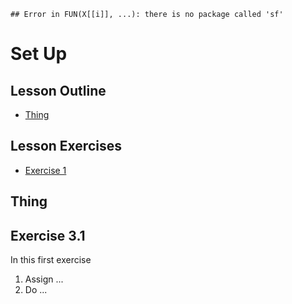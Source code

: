 
```
## Error in FUN(X[[i]], ...): there is no package called 'sf'
```

# Set Up

## Lesson Outline
- [Thing](#thing)


## Lesson Exercises
- [Exercise 1](#exercise-1)

## Thing


## Exercise 3.1
In this first exercise 

1. Assign ...
2. Do ...

